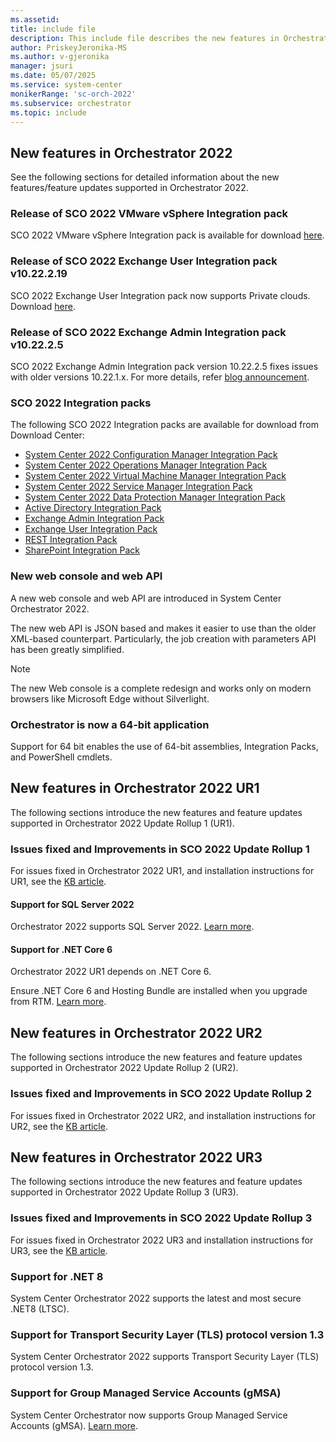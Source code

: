 ```yaml
---
ms.assetid:
title: include file
description: This include file describes the new features in Orchestrator 2022.
author: PriskeyJeronika-MS
ms.author: v-gjeronika
manager: jsuri
ms.date: 05/07/2025
ms.service: system-center
monikerRange: 'sc-orch-2022'
ms.subservice: orchestrator
ms.topic: include
---
```


## New features in Orchestrator 2022

See the following sections for detailed information about the new features/feature updates supported in Orchestrator 2022.

### Release of SCO 2022 VMware vSphere Integration pack

SCO 2022 VMware vSphere Integration pack is available for download [here](https://www.microsoft.com/download/details.aspx?id=106163).

### Release of SCO 2022 Exchange User Integration pack v10.22.2.19

SCO 2022 Exchange User Integration pack now supports Private clouds. Download [here](https://www.microsoft.com/download/details.aspx?id=104336).

### Release of SCO 2022 Exchange Admin Integration pack v10.22.2.5

SCO 2022 Exchange Admin Integration pack version 10.22.2.5 fixes issues with older versions 10.22.1.x. For more details, refer [blog announcement](https://techcommunity.microsoft.com/t5/system-center-blog/update-sc-orchestrator-exchange-admin-2022-integration-pack-v10/ba-p/3828422). 

### SCO 2022 Integration packs

The following SCO 2022 Integration packs are available for download from Download Center:

 - [System Center 2022 Configuration Manager Integration Pack](https://www.microsoft.com/download/details.aspx?id=104338)
 - [System Center 2022 Operations Manager Integration Pack](https://www.microsoft.com/download/details.aspx?id=104339)
 - [System Center 2022 Virtual Machine Manager Integration Pack](https://www.microsoft.com/download/details.aspx?id=104340)
 - [System Center 2022 Service Manager Integration Pack](https://www.microsoft.com/download/details.aspx?id=104341)
 - [System Center 2022 Data Protection Manager Integration Pack](https://www.microsoft.com/download/details.aspx?id=104334)
 - [Active Directory Integration Pack](https://www.microsoft.com/download/details.aspx?id=104333)
 - [Exchange Admin Integration Pack](https://www.microsoft.com/download/details.aspx?id=104335)
 - [Exchange User Integration Pack](https://www.microsoft.com/download/details.aspx?id=104336)
 - [REST Integration Pack](https://www.microsoft.com/download/details.aspx?id=104337)
 - [SharePoint Integration Pack](https://www.microsoft.com/download/details.aspx?id=104332)

### New web console and web API

A new web console and web API are introduced in System Center Orchestrator 2022.

The new web API is JSON based and makes it easier to use than the older XML-based counterpart. Particularly, the job creation with parameters API has been greatly simplified.

>[!NOTE]
>The new Web console is a complete redesign and works only on modern browsers like Microsoft Edge without Silverlight.

### Orchestrator is now a 64-bit application

Support for 64 bit enables the use of 64-bit assemblies, Integration Packs, and PowerShell cmdlets.

## New features in Orchestrator 2022 UR1

The following sections introduce the new features and feature updates supported in Orchestrator 2022 Update Rollup 1 (UR1).

### Issues fixed and Improvements in SCO 2022 Update Rollup 1

For issues fixed in Orchestrator 2022 UR1, and installation instructions for UR1, see the [KB article](https://support.microsoft.com/KB/5021420).

#### Support for SQL Server 2022

Orchestrator 2022 supports SQL Server 2022. [Learn more](/system-center/orchestrator/system-requirements-orch#sql-server).

#### Support for .NET Core 6

Orchestrator 2022 UR1 depends on .NET Core 6.

Ensure .NET Core 6 and Hosting Bundle are installed when you upgrade from RTM. [Learn more](/system-center/orchestrator/system-requirements-orch#net-requirements).

## New features in Orchestrator 2022 UR2

The following sections introduce the new features and feature updates supported in Orchestrator 2022 Update Rollup 2 (UR2).

### Issues fixed and Improvements in SCO 2022 Update Rollup 2

For issues fixed in Orchestrator 2022 UR2, and installation instructions for UR2, see the [KB article](https://support.microsoft.com/topic/update-rollup-2-for-system-center-2022-orchestrator-c43fd5ad-3e40-4ea0-8586-4c5c5901aae0).

## New features in Orchestrator 2022 UR3

The following sections introduce the new features and feature updates supported in Orchestrator 2022 Update Rollup 3 (UR3).

### Issues fixed and Improvements in SCO 2022 Update Rollup 3

For issues fixed in Orchestrator 2022 UR3 and installation instructions for UR3, see the [KB article](https://support.microsoft.com/topic/update-rollup-3-for-system-center-2022-orchestrator-aef5d811-c845-47c0-abc2-82ea9e74994a).

### Support for .NET 8

System Center Orchestrator 2022 supports the latest and most secure .NET8 (LTSC).

### Support for Transport Security Layer (TLS) protocol version 1.3

System Center Orchestrator 2022 supports Transport Security Layer (TLS) protocol version 1.3.

### Support for Group Managed Service Accounts (gMSA)

System Center Orchestrator now supports Group Managed Service Accounts (gMSA). [Learn more](/windows-server/identity/ad-ds/manage/group-managed-service-accounts/group-managed-service-accounts/group-managed-service-accounts-overview).

